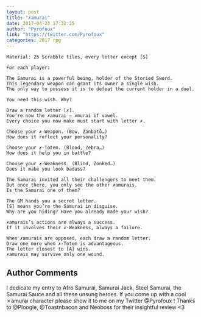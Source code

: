 ```yaml
---
layout: post
title: "✗amurai"
date: 2017-04-23 17:32:25
author: "Pyrofoux"
link: "https://twitter.com/Pyrofoux"
categories: 2017 rpg
---
```

```
Material: 25 Scrabble tiles, every letter except [S]

For each player:

The Samurai is a powerful being, holder of the Storied Sword.
This legendary weapon can grant its owner a single wish.
The only way to possess it is to defeat the current holder in a duel.

You need this wish. Why?

Draw a random letter [✗]. 
You’re now the ✗amurai – ✗murai if vowel.
Every choice you now make must start with letter ✗.

Choose your ✗-Weapon. (Bow, Zanbatō…)
How does it reflect your personality?

Choose your ✗-Totem. (Blood, Zebra…)
How does it help you in battle?

Choose your ✗-Weakness. (Blind, Zonked…)
Does it make you look badass?

The Samurai invited all their challengers to meet them.
But once there, you only see the other ✗amurais.
Is the Samurai one of them?

The GM hands you a secret letter.
[S] means you’re the Samurai in disguise.
Why are you hiding? Have you already made your wish?

✗amurais’s actions are always a success.
If it involves their ✗-Weakness, always a failure.

When ✗amurais are opposed, each draw a random letter.
Draw one more when ✗-Totem is advantageous.
The letter closest to [A] wins.
✗amurais may survive only one wound.
```
## Author Comments 

I dedicate my entry to Afro Samurai, Samurai Jack, Steel Samurai, the Samurai Sauce and all these unsung heroes. If you come up with a cool  ✗amurai character please  show it to me on my Twitter @Pyrofoux !
Thanks to @Ploogle, @Toastnbacon and Neoboss for their insightful review <3
